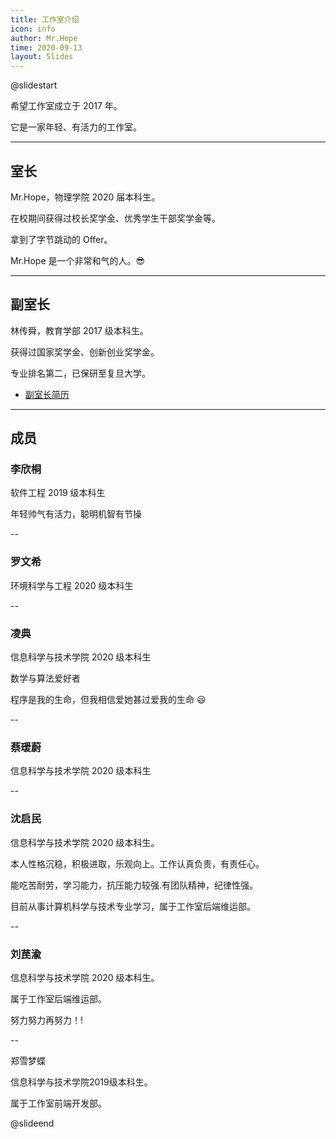 ```yaml
---
title: 工作室介绍
icon: info
author: Mr.Hope
time: 2020-09-13
layout: Slides
---
```


@slidestart

希望工作室成立于 2017 年。

它是一家年轻、有活力的工作室。

---

## 室长

Mr.Hope，物理学院 2020 届本科生。

在校期间获得过校长奖学金、优秀学生干部奖学金等。

拿到了字节跳动的 Offer。

Mr.Hope 是一个非常和气的人。😎

---

## 副室长

林传舜，教育学部 2017 级本科生。

获得过国家奖学金、创新创业奖学金。

专业排名第二，已保研至复旦大学。

- [副室长简历](/file/林传舜简历.pdf)

---

## 成员

### 李欣桐

软件工程 2019 级本科生

年轻帅气有活力，聪明机智有节操

--

### 罗文希

环境科学与工程 2020 级本科生

--

### 凌典

信息科学与技术学院 2020 级本科生

数学与算法爱好者

程序是我的生命，但我相信爱她甚过爱我的生命 😃

--

### 蔡瑷蔚

信息科学与技术学院 2020 级本科生

--

### 沈启民

信息科学与技术学院 2020 级本科生。

本人性格沉稳，积极进取，乐观向上。工作认真负责，有责任心。

能吃苦耐劳，学习能力，抗压能力较强.有团队精神，纪律性强。

目前从事计算机科学与技术专业学习，属于工作室后端维运部。

--

### 刘苠渝

信息科学与技术学院 2020 级本科生。

属于工作室后端维运部。

努力努力再努力！!

--

郑雪梦蝶

信息科学与技术学院2019级本科生。

属于工作室前端开发部。

@slideend

